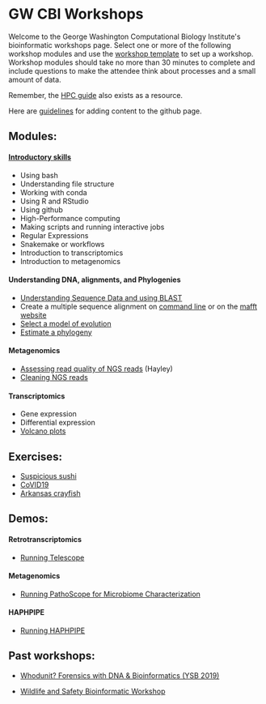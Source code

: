 # GW CBI Workshops
Welcome to the George Washington Computational Biology Institute's bioinformatic workshops page. Select one or more of the following workshop modules and use the [workshop template](workshop_template.md) to set up a workshop. Workshop modules should take no more than 30 minutes to complete and include questions to make the attendee think about processes and a small amount of data.

Remember, the [HPC guide](https://gwcbi.github.io/HPC/) also exists as a resource.

Here are [guidelines](guidelines.md) for adding content to the github page.

## Modules: 
#### [Introductory skills](https://github.com/gwcbi/Workshops/tree/master/IntroductorySkills)
* Using bash
* Understanding file structure
* Working with conda
* Using R and RStudio
* Using github
* High-Performance computing
* Making scripts and running interactive jobs
* Regular Expressions
* Snakemake or workflows
* Introduction to transcriptomics
* Introduction to metagenomics
#### Understanding DNA, alignments, and Phylogenies
* [Understanding Sequence Data and using BLAST](phylogenetics/blast.md)
* Create a multiple sequence alignment on [command line](phylogenetics/align.md) or on the [mafft website](phylogenetics/mafft.md)
* [Select a model of evolution](phylogenetics/modeltest.md)
* [Estimate a phylogeny](phylogenetics/phylogeny.md)
#### Metagenomics
* [Assessing read quality of NGS reads](QC.md) (Hayley)
* [Cleaning NGS reads](cleanreads.md)

#### Transcriptomics
* Gene expression
* Differential expression
* [Volcano plots](https://github.com/gwcbi/Workshops/tree/master/Transcriptomics/volcano.md)

## Exercises:
* [Suspicious sushi](exercises/sushi.md)
* [CoVID19](exercises/covid19.md)
* [Arkansas crayfish](exercises/crayfish.md)

## Demos:
#### Retrotranscriptomics
* [Running Telescope](https://github.com/gwcbi/Workshops/blob/master/telescopeDemo/README.md)

#### Metagenomics
* [Running PathoScope for Microbiome Characterization](pathoscope.md)

#### HAPHPIPE
* [Running HAPHPIPE](https://gwcbi.github.io/haphpipe_docs/demos/)


## Past workshops:

* [Whodunit? Forensics with DNA & Bioinformatics (YSB 2019)](whodunit_workshop)

* [Wildlife and Safety Bioinformatic Workshop](wildlife_safety_workshops)
